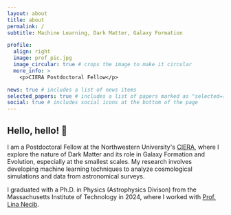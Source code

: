 ```yaml
---
layout: about
title: about
permalink: /
subtitle: Machine Learning, Dark Matter, Galaxy Formation

profile:
  align: right
  image: prof_pic.jpg
  image_circular: true # crops the image to make it circular
  more_info: >
    <p>CIERA Postdoctoral Fellow</p>

news: true # includes a list of news items
selected_papers: true # includes a list of papers marked as "selected={true}"
social: true # includes social icons at the bottom of the page
---
```


## Hello, hello! 👋

I am a Postdoctoral Fellow at the Northwestern University's [CIERA](https://ciera.northwestern.edu/), where I explore the nature of Dark Matter and its role in Galaxy Formation and Evolution, especially at the smallest scales. My research involves developing machine learning techniques to analyze cosmological simulations and data from astronomical surveys.

I graduated with a Ph.D. in Physics (Astrophysics Divison) from the Massachusetts Institute of Technology in 2024, where I worked with [Prof. Lina Necib](https://lnecib.com/).

<!--
Write your biography here. Tell the world about yourself. Link to your favorite [subreddit](http://reddit.com). You can put a picture in, too. The code is already in, just name your picture `prof_pic.jpg` and put it in the `img/` folder.

Put your address / P.O. box / other info right below your picture. You can also disable any of these elements by editing `profile` property of the YAML header of your `_pages/about.md`. Edit `_bibliography/papers.bib` and Jekyll will render your [publications page](/al-folio/publications/) automatically.

Link to your social media connections, too. This theme is set up to use [Font Awesome icons](https://fontawesome.com/) and [Academicons](https://jpswalsh.github.io/academicons/), like the ones below. Add your Facebook, Twitter, LinkedIn, Google Scholar, or just disable all of them. -->
